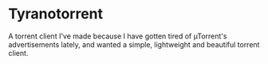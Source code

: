 Tyranotorrent
=============

A torrent client I've made because I have gotten tired of µTorrent's advertisements lately, and wanted a simple, lightweight and beautiful torrent client.

